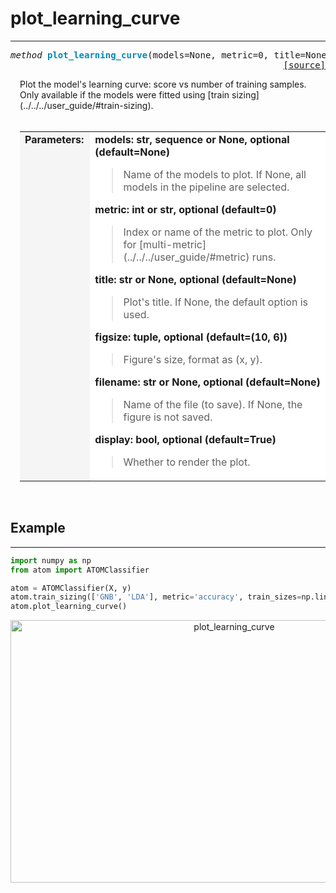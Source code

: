 # plot_learning_curve
---------------------

<a name="atom"></a>
<pre><em>method</em> <strong style="color:#008AB8">plot_learning_curve</strong>(models=None, metric=0, title=None, figsize=(10, 6), filename=None, display=True)
<div align="right"><a href="https://github.com/tvdboom/ATOM/blob/master/atom/plots.py#L2479">[source]</a></div></pre>
<div style="padding-left:3%">
Plot the model's learning curve: score vs number of training samples. Only
 available if the models were fitted using [train sizing](../../../user_guide/#train-sizing).
<br /><br />
<table width="100%">
<tr>
<td width="15%" style="vertical-align:top; background:#F5F5F5;"><strong>Parameters:</strong></td>
<td width="75%" style="background:white;">
<strong>models: str, sequence or None, optional (default=None)</strong>
<blockquote>
Name of the models to plot. If None, all models in the pipeline are selected.
</blockquote>
<strong>metric: int or str, optional (default=0)</strong>
<blockquote>
Index or name of the metric to plot. Only for [multi-metric](../../../user_guide/#metric) runs.
</blockquote>
<strong>title: str or None, optional (default=None)</strong>
<blockquote>
Plot's title. If None, the default option is used.
</blockquote>
<strong>figsize: tuple, optional (default=(10, 6))</strong>
<blockquote>
Figure's size, format as (x, y).
</blockquote>
<strong>filename: str or None, optional (default=None)</strong>
<blockquote>
Name of the file (to save). If None, the figure is not saved.
</blockquote>
<strong>display: bool, optional (default=True)</strong>
<blockquote>
Whether to render the plot.
</blockquote>
</tr>
</table>
</div>
<br />



## Example
----------

```python
import numpy as np
from atom import ATOMClassifier

atom = ATOMClassifier(X, y)
atom.train_sizing(['GNB', 'LDA'], metric='accuracy', train_sizes=np.linspace(0.1, 1.0, 9), bagging=5)
atom.plot_learning_curve()
```
<div align="center">
    <img src="img/plots/plot_learning_curve.png" alt="plot_learning_curve" width="700" height="420"/>
</div>
